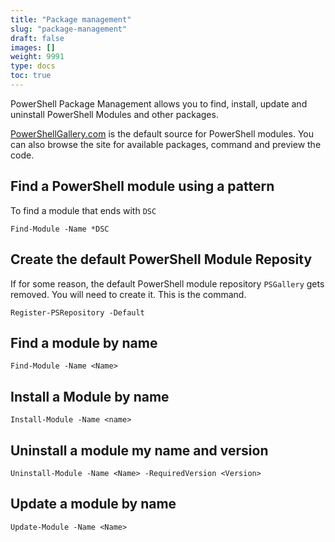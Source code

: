 ```yaml
---
title: "Package management"
slug: "package-management"
draft: false
images: []
weight: 9991
type: docs
toc: true
---
```


PowerShell Package Management allows you to find, install, update and uninstall PowerShell Modules and other packages. 

[PowerShellGallery.com](https://PowerShellGallery.com) is the default source for PowerShell modules. You can also browse the site for available packages, command and preview the code.

## Find a PowerShell module using a pattern

To find a module that ends with `DSC`

    Find-Module -Name *DSC

## Create the default PowerShell Module Reposity
If for some reason, the default PowerShell module repository `PSGallery` gets removed.  You will need to create it.  This is the command.

    Register-PSRepository -Default 

## Find a module by name
    Find-Module -Name <Name>

## Install a Module by name
    Install-Module -Name <name>

## Uninstall a module my name and version
    Uninstall-Module -Name <Name> -RequiredVersion <Version>

## Update a module by name
    Update-Module -Name <Name>

